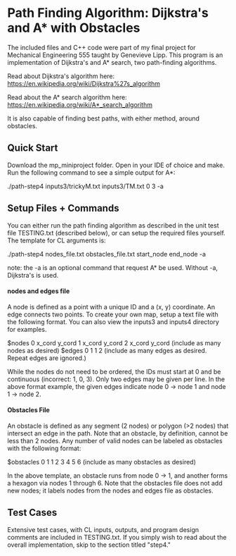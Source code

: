 # Path Finding Algorithm: Dijkstra's and A* with Obstacles

The included files and C++ code were part of my final project for Mechanical Engineering 555 taught by Genevieve Lipp. This program is an implementation of Dijkstra's and A* search, two path-finding algorithms.

Read about Dijkstra's algorithm here: https://en.wikipedia.org/wiki/Dijkstra%27s_algorithm

Read about the A* search algorithm here: https://en.wikipedia.org/wiki/A*_search_algorithm

It is also capable of finding best paths, with either method, around obstacles.


## Quick Start
Download the mp_miniproject folder. Open in your IDE of choice and make. Run the following command to see a simple output for A*:

./path-step4 inputs3/trickyM.txt inputs3/TM.txt 0 3 -a



## Setup Files + Commands

You can either run the path finding algorithm as described in the unit test file TESTING.txt (described below), or can setup the required files yourself. The template for CL arguments is:

./path-step4 nodes_file.txt obstacles_file.txt start_node end_node -a

note: the -a is an optional command that request A* be used. Without -a, Dijkstra's is used.

#### nodes and edges file
A node is defined as a point with a unique ID and a (x, y) coordinate. An edge connects two points. To create your own map, setup a text file with the following format. You can also view the inputs3 and inputs4 directory for examples.

$nodes
0 x_cord y_cord
1 x_cord y_cord
2 x_cord y_cord
(include as many nodes as desired)
$edges
0 1
1 2
(include as many edges as desired. Repeat edges are ignored.)

While the nodes do not need to be ordered, the IDs must start at 0 and be continuous (incorrect: 1, 0, 3). Only two edges may be given per line. In the above format example, the given edges indicate node 0 -> node 1 and node 1 -> node 2.

#### Obstacles File
An obstacle is defined as any segment (2 nodes) or polygon (>2 nodes) that intersect an edge in the path. Note that an obstacle, by definition, cannot be less than 2 nodes. Any number of valid nodes can be labeled as obstacles with the following format:

$obstacles
0 1
1 2 3 4 5 6
(include as many obstacles as desired)

In the above template, an obstacle runs from node 0 -> 1, and another forms a hexagon via nodes 1 through 6. Note that the obstacles file does not add new nodes; it labels nodes from the nodes and edges file as obstacles.



## Test Cases
Extensive test cases, with CL inputs, outputs, and program design comments are included in TESTING.txt. If you simply wish to read about the overall implementation, skip to the section titled "step4."
